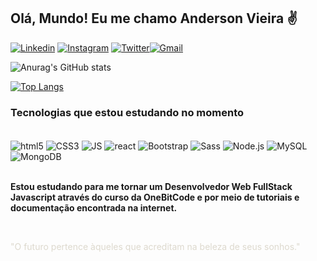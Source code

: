 ## Olá, Mundo! Eu me chamo Anderson Vieira ✌️

[![Linkedin](https://img.shields.io/badge/LinkedIn-0077B5?style=for-the-badge&logo=linkedin&logoColor=white)](https://www.linkedin.com/in/anderson-vieira-dev/) [![Instagram](https://img.shields.io/badge/Instagram-E4405F?style=for-the-badge&logo=instagram&logoColor=white)](https://www.instagram.com/andersonvieira.dev/) [![Twitter](https://img.shields.io/badge/Twitter-1DA1F2?style=for-the-badge&logo=twitter&logoColor=white)](https://twitter.com/Anderson_dev95)[![Gmail](https://img.shields.io/badge/Gmail-D14836?style=for-the-badge&logo=gmail&logoColor=white)](andersonvieira.dev@gmai.com)


![Anurag's GitHub stats](https://github-readme-stats.vercel.app/api?username=AndersonVieira95&show_icons=true&theme=dark)   

[![Top Langs](https://github-readme-stats.vercel.app/api/top-langs/?username=AndersonVieira95&layout=compact)](https://github.com/anuraghazra/github-readme-stats)

### Tecnologias que estou estudando no momento

<div style="display: inline_block" ><br/>
    <img align="center" alt="html5" src="https://img.shields.io/badge/HTML5-E34F26?style=for-the-badge&logo=html5&logoColor=white"/>
    <img align="center" alt="CSS3" src="https://img.shields.io/badge/CSS3-1572B6?style=for-the-badge&logo=css3&logoColor=white"/>
    <img align="center" alt="JS" src="https://img.shields.io/badge/JavaScript-323330?style=for-the-badge&logo=javascript&logoColor=F7DF1E"/>
    <img align="center" alt="react" src="https://img.shields.io/badge/React-20232A?style=for-the-badge&logo=react&logoColor=61DAFB"/>
    <img align="center" alt="Bootstrap" src="https://img.shields.io/badge/Bootstrap-563D7C?style=for-the-badge&logo=bootstrap&logoColor=white"/>
    <img align="center" alt="Sass" src="https://img.shields.io/badge/Sass-CC6699?style=for-the-badge&logo=sass&logoColor=white"/>
    <img align="center" alt="Node.js" src="https://img.shields.io/badge/Node.js-43853D?style=for-the-badge&logo=node.js&logoColor=white"/>
    <img align="center" alt="MySQL" src="https://img.shields.io/badge/MySQL-00000F?style=for-the-badge&logo=mysql&logoColor=white"/>
    <img align="center" alt="MongoDB" src="https://img.shields.io/badge/MongoDB-4EA94B?style=for-the-badge&logo=mongodb&logoColor=white"/>
</div>
<br>
<p><strong>Estou estudando para me tornar um Desenvolvedor Web FullStack Javascript através do curso da OneBitCode e por meio de tutoriais e documentação encontrada na internet.</strong></p>
<br>
<p style="color: #ddd9ce">"O futuro pertence àqueles que acreditam na beleza de seus sonhos."</p>


<!---
AndersonVieira95/AndersonVieira95 is a ✨ special ✨ repository because its `README.md` (this file) appears on your GitHub profile.
You can click the Preview link to take a look at your changes.
--->
